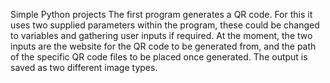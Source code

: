 Simple Python projects
The first program generates a QR code.
For this it uses two supplied parameters within the program, these could be changed to variables and gathering user inputs if required.
At the moment, the two inputs are the website for the QR code to be generated from, and the path of the specific QR code files to be placed once generated.
The output is saved as two different image types.
